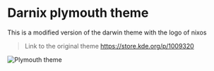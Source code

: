 # Darnix plymouth theme

This is a modified version of the darwin theme with the logo of nixos

> Link to the original theme <https://store.kde.org/p/1009320>

![Plymouth theme](../../../screenshots/plymouth-darnix-theme.png)
